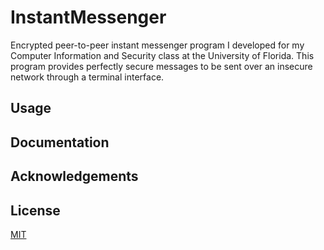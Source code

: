 # InstantMessenger
Encrypted peer-to-peer instant messenger program I developed for my Computer Information and Security class at the University of Florida. This program provides perfectly secure messages to be sent over an insecure network through a terminal interface.

## Usage


## Documentation


## Acknowledgements


## License
[MIT](https://choosealicense.com/licenses/mit/)
